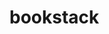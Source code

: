 <!-- generated by markdown-notes-tree -->

# bookstack

<!-- optional markdown-notes-tree directory description starts here -->

<!-- optional markdown-notes-tree directory description ends here -->
